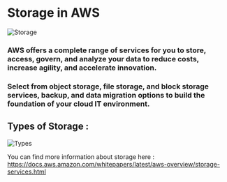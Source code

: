 # Storage in AWS

![Storage](https://github.com/Vrukshali-26/Cloud/blob/main/AWS/images/AWS-Storage-Services.png)

### AWS offers a complete range of services for you to store, access, govern, and analyze your data to reduce costs, increase agility, and accelerate innovation. 
### Select from object storage, file storage, and block storage services, backup, and data migration options to build the foundation of your cloud IT environment. 

## Types of Storage :

![Types](https://github.com/Vrukshali-26/Cloud/blob/main/AWS/images/type-of-storage-1.png)

You can find more information about storage here : https://docs.aws.amazon.com/whitepapers/latest/aws-overview/storage-services.html

